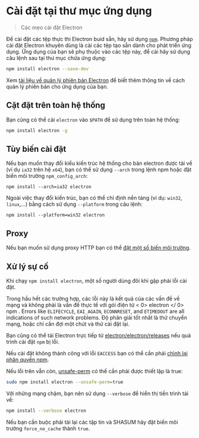 # Cài đặt tại thư mục ứng dụng

> Các mẹo cài đặt Electron

Để cài đặt các tệp thực thi Electron buid sẵn, hãy sử dụng [`npm`](https://docs.npmjs.com/). Phương pháp cài đặt Electron khuyên dùng là cài các tệp tạo sẵn dành cho phát triển ứng dụng. Ứng dụng của bạn sẽ phụ thuộc vào các tệp này, để cài hãy sử dụng câu lệnh sau tại thư mục chứa ứng dụng:

```sh
npm install electron --save-dev
```

Xem [tài liệu về quản lý phiên bản Electron](electron-versioning.md) để biết thêm thông tin về cách quản lý phiên bản cho ứng dụng của bạn.

## Cặt đặt trên toàn hệ thống

Bạn cũng có thể cài `electron` vào `$PATH` để sử dụng trên toàn hệ thống:

```sh
npm install electron -g
```

## Tùy biến cài đặt

Nếu bạn muốn thay đổi kiểu kiến trúc hệ thống cho bản electron được tải về (ví dụ `ia32` trên hệ `x64`), bạn có thể sử dụng `--arch` trong lệnh npm hoặc đặt biến môi trường `npm_config_arch`:

```shell
npm install --arch=ia32 electron
```

Ngoài việc thay đổi kiến trúc, bạn có thể chỉ định nền tảng (ví dụ: `win32`, `linux`,...) bằng cách sử dụng `--platform` trong câu lệnh:

```shell
npm install --platform=win32 electron
```

## Proxy

Nếu bạn muốn sử dụng proxy HTTP bạn có thể [đặt một số biến môi trường](https://github.com/request/request/tree/f0c4ec061141051988d1216c24936ad2e7d5c45d#controlling-proxy-behaviour-using-environment-variables).

## Xử lý sự cố

Khi chạy `npm install electron`, một số người dùng đôi khi gặp phải lỗi cài đặt.

Trong hầu hết các trường hợp, các lỗi này là kết quả của các vấn đề về mạng và không phải là vấn đề thực tế với gói điện tử < 0> electron </ 0> npm . Errors like `ELIFECYCLE`, `EAI_AGAIN`, `ECONNRESET`, and `ETIMEDOUT` are all indications of such network problems. Độ phân giải tốt nhất là thử chuyển mạng, hoặc chỉ cần đợi một chút và thử cài đặt lại.

Bạn cũng có thể tải Electron trực tiếp từ [electron/electron/releases](https://github.com/electron/electron/releases) nếu quá trình cài đặt `npm` bị lỗi.

Nếu cài đặt không thành công với lỗi `EACCESS` bạn có thể cần phải [chỉnh lại phân quyền npm](https://docs.npmjs.com/getting-started/fixing-npm-permissions).

Nếu lỗi trên vẫn còn, [unsafe-perm](https://docs.npmjs.com/misc/config#unsafe-perm) có thể cần phải được thiết lập là true:

```sh
sudo npm install electron --unsafe-perm=true
```

Với những mạng chậm, bạn nên sử dụng `--verbose` để hiển thị tiến trình tải về:

```sh
npm install --verbose electron
```

Nếu bạn cần buộc phải tải lại các tập tin và SHASUM hãy đặt biến môi trường `force_no_cache` thành `true`.